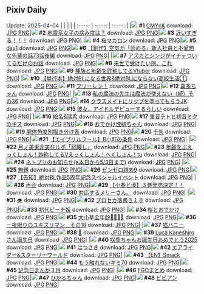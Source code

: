 ## Pixiv Daily
Update: 2025-04-04
|      |      |      |
| :----: | :----: | :----: |
|![](https://pixiv.microyu.workers.dev/c/240x480/img-master/img/2025/04/03/00/00/07/128890907_p0_master1200.jpg) **#1** [CMY=K](https://www.pixiv.net/artworks/128890907) download: [JPG](https://pixiv.microyu.workers.dev/img-original/img/2025/04/03/00/00/07/128890907_p0.jpg) [PNG](https://pixiv.microyu.workers.dev/img-original/img/2025/04/03/00/00/07/128890907_p0.png)|![](https://pixiv.microyu.workers.dev/c/240x480/img-master/img/2025/04/02/14/10/58/128873185_p0_master1200.jpg) **#2** [地雷系女子の病み度は？](https://www.pixiv.net/artworks/128873185) download: [JPG](https://pixiv.microyu.workers.dev/img-original/img/2025/04/02/14/10/58/128873185_p0.jpg) [PNG](https://pixiv.microyu.workers.dev/img-original/img/2025/04/02/14/10/58/128873185_p0.png)|![](https://pixiv.microyu.workers.dev/c/240x480/img-master/img/2025/04/03/17/00/05/128910066_p0_master1200.jpg) **#3** [近いすぎる！！！](https://www.pixiv.net/artworks/128910066) download: [JPG](https://pixiv.microyu.workers.dev/img-original/img/2025/04/03/17/00/05/128910066_p0.jpg) [PNG](https://pixiv.microyu.workers.dev/img-original/img/2025/04/03/17/00/05/128910066_p0.png)|
|![](https://pixiv.microyu.workers.dev/c/240x480/img-master/img/2025/04/03/20/30/02/128916633_p0_master1200.jpg) **#4** [桜マカロン](https://www.pixiv.net/artworks/128916633) download: [JPG](https://pixiv.microyu.workers.dev/img-original/img/2025/04/03/20/30/02/128916633_p0.jpg) [PNG](https://pixiv.microyu.workers.dev/img-original/img/2025/04/03/20/30/02/128916633_p0.png)|![](https://pixiv.microyu.workers.dev/c/240x480/img-master/img/2025/04/03/01/53/30/128894942_p0_master1200.jpg) **#5** [day1](https://www.pixiv.net/artworks/128894942) download: [JPG](https://pixiv.microyu.workers.dev/img-original/img/2025/04/03/01/53/30/128894942_p0.jpg) [PNG](https://pixiv.microyu.workers.dev/img-original/img/2025/04/03/01/53/30/128894942_p0.png)|![](https://pixiv.microyu.workers.dev/c/240x480/img-master/img/2025/04/03/18/51/50/128913290_p0_master1200.jpg) **#6** [【創作】空気が「読める」新入社員と不愛想な先輩の話73話後編](https://www.pixiv.net/artworks/128913290) download: [JPG](https://pixiv.microyu.workers.dev/img-original/img/2025/04/03/18/51/50/128913290_p0.jpg) [PNG](https://pixiv.microyu.workers.dev/img-original/img/2025/04/03/18/51/50/128913290_p0.png)|
|![](https://pixiv.microyu.workers.dev/c/240x480/img-master/img/2025/04/02/17/36/06/128877277_p0_master1200.jpg) **#7** [アスカとシンジがイチャついてるだけのお話](https://www.pixiv.net/artworks/128877277) download: [JPG](https://pixiv.microyu.workers.dev/img-original/img/2025/04/02/17/36/06/128877277_p0.jpg) [PNG](https://pixiv.microyu.workers.dev/img-original/img/2025/04/02/17/36/06/128877277_p0.png)|![](https://pixiv.microyu.workers.dev/c/240x480/img-master/img/2025/04/02/00/00/07/128857154_p0_master1200.jpg) **#8** [来世で受けたい刑、これ](https://www.pixiv.net/artworks/128857154) download: [JPG](https://pixiv.microyu.workers.dev/img-original/img/2025/04/02/00/00/07/128857154_p0.jpg) [PNG](https://pixiv.microyu.workers.dev/img-original/img/2025/04/02/00/00/07/128857154_p0.png)|![](https://pixiv.microyu.workers.dev/c/240x480/img-master/img/2025/04/02/21/23/20/128884843_p0_master1200.jpg) **#9** [種族と年齢を詐称してるVtuber](https://www.pixiv.net/artworks/128884843) download: [JPG](https://pixiv.microyu.workers.dev/img-original/img/2025/04/02/21/23/20/128884843_p0.jpg) [PNG](https://pixiv.microyu.workers.dev/img-original/img/2025/04/02/21/23/20/128884843_p0.png)|
|![](https://pixiv.microyu.workers.dev/c/240x480/img-master/img/2025/04/03/00/00/19/128891014_p0_master1200.jpg) **#10** [【単行本】絶対BLになる世界&絶対BLにならない高校生活①](https://www.pixiv.net/artworks/128891014) download: [JPG](https://pixiv.microyu.workers.dev/img-original/img/2025/04/03/00/00/19/128891014_p0.jpg) [PNG](https://pixiv.microyu.workers.dev/img-original/img/2025/04/03/00/00/19/128891014_p0.png)|![](https://pixiv.microyu.workers.dev/c/240x480/img-master/img/2025/04/02/01/32/58/128860881_p0_master1200.jpg) **#11** [フリーレン！](https://www.pixiv.net/artworks/128860881) download: [JPG](https://pixiv.microyu.workers.dev/img-original/img/2025/04/02/01/32/58/128860881_p0.jpg) [PNG](https://pixiv.microyu.workers.dev/img-original/img/2025/04/02/01/32/58/128860881_p0.png)|![](https://pixiv.microyu.workers.dev/c/240x480/img-master/img/2025/04/02/00/02/15/128857588_p0_master1200.jpg) **#12** [喜多ちゃん](https://www.pixiv.net/artworks/128857588) download: [JPG](https://pixiv.microyu.workers.dev/img-original/img/2025/04/02/00/02/15/128857588_p0.jpg) [PNG](https://pixiv.microyu.workers.dev/img-original/img/2025/04/02/00/02/15/128857588_p0.png)|
|![](https://pixiv.microyu.workers.dev/c/240x480/img-master/img/2025/04/03/00/00/41/128891115_p0_master1200.jpg) **#13** [私の魔法の先生は魔法が使えない（続）その36](https://www.pixiv.net/artworks/128891115) download: [JPG](https://pixiv.microyu.workers.dev/img-original/img/2025/04/03/00/00/41/128891115_p0.jpg) [PNG](https://pixiv.microyu.workers.dev/img-original/img/2025/04/03/00/00/41/128891115_p0.png)|![](https://pixiv.microyu.workers.dev/c/240x480/img-master/img/2025/04/03/21/26/49/128918696_p0_master1200.jpg) **#14** [クラスメイトにリップを塗ってもらうJK](https://www.pixiv.net/artworks/128918696) download: [JPG](https://pixiv.microyu.workers.dev/img-original/img/2025/04/03/21/26/49/128918696_p0.jpg) [PNG](https://pixiv.microyu.workers.dev/img-original/img/2025/04/03/21/26/49/128918696_p0.png)|![](https://pixiv.microyu.workers.dev/c/240x480/img-master/img/2025/04/02/00/00/21/128857289_p0_master1200.jpg) **#15** [彼女、アイドルデビューするらしい](https://www.pixiv.net/artworks/128857289) download: [JPG](https://pixiv.microyu.workers.dev/img-original/img/2025/04/02/00/00/21/128857289_p0.jpg) [PNG](https://pixiv.microyu.workers.dev/img-original/img/2025/04/02/00/00/21/128857289_p0.png)|
|![](https://pixiv.microyu.workers.dev/c/240x480/img-master/img/2025/04/02/00/00/22/128857290_p0_master1200.jpg) **#16** [絵名&瑞希](https://www.pixiv.net/artworks/128857290) download: [JPG](https://pixiv.microyu.workers.dev/img-original/img/2025/04/02/00/00/22/128857290_p0.jpg) [PNG](https://pixiv.microyu.workers.dev/img-original/img/2025/04/02/00/00/22/128857290_p0.png)|![](https://pixiv.microyu.workers.dev/c/240x480/img-master/img/2025/04/03/00/00/05/128890892_p0_master1200.jpg) **#17** [重音テトと初音ミクのキス](https://www.pixiv.net/artworks/128890892) download: [JPG](https://pixiv.microyu.workers.dev/img-original/img/2025/04/03/00/00/05/128890892_p0.jpg) [PNG](https://pixiv.microyu.workers.dev/img-original/img/2025/04/03/00/00/05/128890892_p0.png)|![](https://pixiv.microyu.workers.dev/c/240x480/img-master/img/2025/04/02/00/06/17/128857807_p0_master1200.jpg) **#18** [おでかけ煙緋ちゃん](https://www.pixiv.net/artworks/128857807) download: [JPG](https://pixiv.microyu.workers.dev/img-original/img/2025/04/02/00/06/17/128857807_p0.jpg) [PNG](https://pixiv.microyu.workers.dev/img-original/img/2025/04/02/00/06/17/128857807_p0.png)|
|![](https://pixiv.microyu.workers.dev/c/240x480/img-master/img/2025/04/02/00/00/14/128857227_p0_master1200.jpg) **#19** [胴体角度別描き分け表](https://www.pixiv.net/artworks/128857227) download: [JPG](https://pixiv.microyu.workers.dev/img-original/img/2025/04/02/00/00/14/128857227_p0.jpg) [PNG](https://pixiv.microyu.workers.dev/img-original/img/2025/04/02/00/00/14/128857227_p0.png)|![](https://pixiv.microyu.workers.dev/c/240x480/img-master/img/2025/04/02/01/18/58/128860445_p0_master1200.jpg) **#20** [千矢](https://www.pixiv.net/artworks/128860445) download: [JPG](https://pixiv.microyu.workers.dev/img-original/img/2025/04/02/01/18/58/128860445_p0.jpg) [PNG](https://pixiv.microyu.workers.dev/img-original/img/2025/04/02/01/18/58/128860445_p0.png)|![](https://pixiv.microyu.workers.dev/c/240x480/img-master/img/2025/04/02/00/40/06/128859145_p0_master1200.jpg) **#21** [【エイプリルフール】B小町の条件](https://www.pixiv.net/artworks/128859145) download: [JPG](https://pixiv.microyu.workers.dev/img-original/img/2025/04/02/00/40/06/128859145_p0.jpg) [PNG](https://pixiv.microyu.workers.dev/img-original/img/2025/04/02/00/40/06/128859145_p0.png)|
|![](https://pixiv.microyu.workers.dev/c/240x480/img-master/img/2025/04/02/21/43/39/128885683_p0_master1200.jpg) **#22** [月ノ美兎非実在ルポ「祠壊し」](https://www.pixiv.net/artworks/128885683) download: [JPG](https://pixiv.microyu.workers.dev/img-original/img/2025/04/02/21/43/39/128885683_p0.jpg) [PNG](https://pixiv.microyu.workers.dev/img-original/img/2025/04/02/21/43/39/128885683_p0.png)|![](https://pixiv.microyu.workers.dev/c/240x480/img-master/img/2025/04/03/21/13/56/128918224_p0_master1200.jpg) **#23** [年齢をぶえっくしょん！詐称してるVえっくしょん！へくしょん！tu](https://www.pixiv.net/artworks/128918224) download: [JPG](https://pixiv.microyu.workers.dev/img-original/img/2025/04/03/21/13/56/128918224_p0.jpg) [PNG](https://pixiv.microyu.workers.dev/img-original/img/2025/04/03/21/13/56/128918224_p0.png)|![](https://pixiv.microyu.workers.dev/c/240x480/img-master/img/2025/04/03/19/35/05/128914737_p0_master1200.jpg) **#24** [ネトプリのお知らせ(※本日から5/3日まで)](https://www.pixiv.net/artworks/128914737) download: [JPG](https://pixiv.microyu.workers.dev/img-original/img/2025/04/03/19/35/05/128914737_p0.jpg) [PNG](https://pixiv.microyu.workers.dev/img-original/img/2025/04/03/19/35/05/128914737_p0.png)|
|![](https://pixiv.microyu.workers.dev/c/240x480/img-master/img/2025/04/02/00/00/10/128857181_p0_master1200.jpg) **#25** [無題](https://www.pixiv.net/artworks/128857181) download: [JPG](https://pixiv.microyu.workers.dev/img-original/img/2025/04/02/00/00/10/128857181_p0.jpg) [PNG](https://pixiv.microyu.workers.dev/img-original/img/2025/04/02/00/00/10/128857181_p0.png)|![](https://pixiv.microyu.workers.dev/c/240x480/img-master/img/2025/04/02/21/56/29/128886158_p0_master1200.jpg) **#26** [ゼンゼロ詰め9](https://www.pixiv.net/artworks/128886158) download: [JPG](https://pixiv.microyu.workers.dev/img-original/img/2025/04/02/21/56/29/128886158_p0.jpg) [PNG](https://pixiv.microyu.workers.dev/img-original/img/2025/04/02/21/56/29/128886158_p0.png)|![](https://pixiv.microyu.workers.dev/c/240x480/img-master/img/2025/04/03/00/00/13/128890968_p0_master1200.jpg) **#27** [【告知】絶対BL作品5周年記念スペシャルイベント](https://www.pixiv.net/artworks/128890968) download: [JPG](https://pixiv.microyu.workers.dev/img-original/img/2025/04/03/00/00/13/128890968_p0.jpg) [PNG](https://pixiv.microyu.workers.dev/img-original/img/2025/04/03/00/00/13/128890968_p0.png)|
|![](https://pixiv.microyu.workers.dev/c/240x480/img-master/img/2025/04/02/19/17/33/128880346_p0_master1200.jpg) **#28** [再会](https://www.pixiv.net/artworks/128880346) download: [JPG](https://pixiv.microyu.workers.dev/img-original/img/2025/04/02/19/17/33/128880346_p0.jpg) [PNG](https://pixiv.microyu.workers.dev/img-original/img/2025/04/02/19/17/33/128880346_p0.png)|![](https://pixiv.microyu.workers.dev/c/240x480/img-master/img/2025/04/02/16/25/12/128875706_p0_master1200.jpg) **#29** [【小春と湊】３巻発売決定！！](https://www.pixiv.net/artworks/128875706) download: [JPG](https://pixiv.microyu.workers.dev/img-original/img/2025/04/02/16/25/12/128875706_p0.jpg) [PNG](https://pixiv.microyu.workers.dev/img-original/img/2025/04/02/16/25/12/128875706_p0.png)|![](https://pixiv.microyu.workers.dev/c/240x480/img-master/img/2025/04/03/02/53/53/128896080_p0_master1200.jpg) **#30** [対応するメリーさん。](https://www.pixiv.net/artworks/128896080) download: [JPG](https://pixiv.microyu.workers.dev/img-original/img/2025/04/03/02/53/53/128896080_p0.jpg) [PNG](https://pixiv.microyu.workers.dev/img-original/img/2025/04/03/02/53/53/128896080_p0.png)|
|![](https://pixiv.microyu.workers.dev/c/240x480/img-master/img/2025/04/02/19/12/46/128880213_p0_master1200.jpg) **#31** [👁](https://www.pixiv.net/artworks/128880213) download: [JPG](https://pixiv.microyu.workers.dev/img-original/img/2025/04/02/19/12/46/128880213_p0.jpg) [PNG](https://pixiv.microyu.workers.dev/img-original/img/2025/04/02/19/12/46/128880213_p0.png)|![](https://pixiv.microyu.workers.dev/c/240x480/img-master/img/2025/04/02/20/35/48/128883020_p0_master1200.jpg) **#32** [プロセカ落書き１８](https://www.pixiv.net/artworks/128883020) download: [JPG](https://pixiv.microyu.workers.dev/img-original/img/2025/04/02/20/35/48/128883020_p0.jpg) [PNG](https://pixiv.microyu.workers.dev/img-original/img/2025/04/02/20/35/48/128883020_p0.png)|![](https://pixiv.microyu.workers.dev/c/240x480/img-master/img/2025/04/03/01/20/24/128894143_p0_master1200.jpg) **#33** [初代ピーチ姫](https://www.pixiv.net/artworks/128894143) download: [JPG](https://pixiv.microyu.workers.dev/img-original/img/2025/04/03/01/20/24/128894143_p0.jpg) [PNG](https://pixiv.microyu.workers.dev/img-original/img/2025/04/03/01/20/24/128894143_p0.png)|
|![](https://pixiv.microyu.workers.dev/c/240x480/img-master/img/2025/04/02/00/00/16/128857247_p0_master1200.jpg) **#34** [桜とおでかけ](https://www.pixiv.net/artworks/128857247) download: [JPG](https://pixiv.microyu.workers.dev/img-original/img/2025/04/02/00/00/16/128857247_p0.jpg) [PNG](https://pixiv.microyu.workers.dev/img-original/img/2025/04/02/00/00/16/128857247_p0.png)|![](https://pixiv.microyu.workers.dev/c/240x480/img-master/img/2025/04/02/00/00/25/128857313_p0_master1200.jpg) **#35** [大小草全年龄🌳🌳🌳🌳](https://www.pixiv.net/artworks/128857313) download: [JPG](https://pixiv.microyu.workers.dev/img-original/img/2025/04/02/00/00/25/128857313_p0.jpg) [PNG](https://pixiv.microyu.workers.dev/img-original/img/2025/04/02/00/00/25/128857313_p0.png)|![](https://pixiv.microyu.workers.dev/c/240x480/img-master/img/2025/04/02/23/16/18/128889187_p0_master1200.jpg) **#36** [一夜限りのユキズリマン　その18](https://www.pixiv.net/artworks/128889187) download: [JPG](https://pixiv.microyu.workers.dev/img-original/img/2025/04/02/23/16/18/128889187_p0.jpg) [PNG](https://pixiv.microyu.workers.dev/img-original/img/2025/04/02/23/16/18/128889187_p0.png)|
|![](https://pixiv.microyu.workers.dev/c/240x480/img-master/img/2025/04/02/00/49/14/128859480_p0_master1200.jpg) **#37** [猫バニー](https://www.pixiv.net/artworks/128859480) download: [JPG](https://pixiv.microyu.workers.dev/img-original/img/2025/04/02/00/49/14/128859480_p0.jpg) [PNG](https://pixiv.microyu.workers.dev/img-original/img/2025/04/02/00/49/14/128859480_p0.png)|![](https://pixiv.microyu.workers.dev/c/240x480/img-master/img/2025/04/02/00/00/17/128857252_p0_master1200.jpg) **#38** [🎀](https://www.pixiv.net/artworks/128857252) download: [JPG](https://pixiv.microyu.workers.dev/img-original/img/2025/04/02/00/00/17/128857252_p0.jpg) [PNG](https://pixiv.microyu.workers.dev/img-original/img/2025/04/02/00/00/17/128857252_p0.png)|![](https://pixiv.microyu.workers.dev/c/240x480/img-master/img/2025/04/03/21/35/36/128919066_p0_master1200.jpg) **#39** [Luca Kaneshiroさん誕生日](https://www.pixiv.net/artworks/128919066) download: [JPG](https://pixiv.microyu.workers.dev/img-original/img/2025/04/03/21/35/36/128919066_p0.jpg) [PNG](https://pixiv.microyu.workers.dev/img-original/img/2025/04/03/21/35/36/128919066_p0.png)|
|![](https://pixiv.microyu.workers.dev/c/240x480/img-master/img/2025/04/02/00/18/22/128858298_p0_master1200.jpg) **#40** [咲季ちゃんお誕生日おめでとう2025](https://www.pixiv.net/artworks/128858298) download: [JPG](https://pixiv.microyu.workers.dev/img-original/img/2025/04/02/00/18/22/128858298_p0.jpg) [PNG](https://pixiv.microyu.workers.dev/img-original/img/2025/04/02/00/18/22/128858298_p0.png)|![](https://pixiv.microyu.workers.dev/c/240x480/img-master/img/2025/04/02/00/15/29/128858199_p0_master1200.jpg) **#41** [はつさき](https://www.pixiv.net/artworks/128858199) download: [JPG](https://pixiv.microyu.workers.dev/img-original/img/2025/04/02/00/15/29/128858199_p0.jpg) [PNG](https://pixiv.microyu.workers.dev/img-original/img/2025/04/02/00/15/29/128858199_p0.png)|![](https://pixiv.microyu.workers.dev/c/240x480/img-master/img/2025/04/03/21/40/21/128919267_p0_master1200.jpg) **#42** [エアライダー&スターリーワールド](https://www.pixiv.net/artworks/128919267) download: [JPG](https://pixiv.microyu.workers.dev/img-original/img/2025/04/03/21/40/21/128919267_p0.jpg) [PNG](https://pixiv.microyu.workers.dev/img-original/img/2025/04/03/21/40/21/128919267_p0.png)|
|![](https://pixiv.microyu.workers.dev/c/240x480/img-master/img/2025/04/02/16/19/28/128875591_p0_master1200.jpg) **#43** [【EN】Smack](https://www.pixiv.net/artworks/128875591) download: [JPG](https://pixiv.microyu.workers.dev/img-original/img/2025/04/02/16/19/28/128875591_p0.jpg) [PNG](https://pixiv.microyu.workers.dev/img-original/img/2025/04/02/16/19/28/128875591_p0.png)|![](https://pixiv.microyu.workers.dev/c/240x480/img-master/img/2025/04/03/14/15/17/128906858_p0_master1200.jpg) **#44** [もう触れないキミ70](https://www.pixiv.net/artworks/128906858) download: [JPG](https://pixiv.microyu.workers.dev/img-original/img/2025/04/03/14/15/17/128906858_p0.jpg) [PNG](https://pixiv.microyu.workers.dev/img-original/img/2025/04/03/14/15/17/128906858_p0.png)|![](https://pixiv.microyu.workers.dev/c/240x480/img-master/img/2025/04/02/19/00/52/128879858_p0_master1200.jpg) **#45** [記念日まんが３月](https://www.pixiv.net/artworks/128879858) download: [JPG](https://pixiv.microyu.workers.dev/img-original/img/2025/04/02/19/00/52/128879858_p0.jpg) [PNG](https://pixiv.microyu.workers.dev/img-original/img/2025/04/02/19/00/52/128879858_p0.png)|
|![](https://pixiv.microyu.workers.dev/c/240x480/img-master/img/2025/04/03/00/01/20/128891222_p0_master1200.jpg) **#46** [FGOまとめ](https://www.pixiv.net/artworks/128891222) download: [JPG](https://pixiv.microyu.workers.dev/img-original/img/2025/04/03/00/01/20/128891222_p0.jpg) [PNG](https://pixiv.microyu.workers.dev/img-original/img/2025/04/03/00/01/20/128891222_p0.png)|![](https://pixiv.microyu.workers.dev/c/240x480/img-master/img/2025/04/02/10/40/26/128869109_p0_master1200.jpg) **#47** [ひかるちゃん](https://www.pixiv.net/artworks/128869109) download: [JPG](https://pixiv.microyu.workers.dev/img-original/img/2025/04/02/10/40/26/128869109_p0.jpg) [PNG](https://pixiv.microyu.workers.dev/img-original/img/2025/04/02/10/40/26/128869109_p0.png)|![](https://pixiv.microyu.workers.dev/c/240x480/img-master/img/2025/04/02/00/01/54/128857555_p0_master1200.jpg) **#48** [ビビアン](https://www.pixiv.net/artworks/128857555) download: [JPG](https://pixiv.microyu.workers.dev/img-original/img/2025/04/02/00/01/54/128857555_p0.jpg) [PNG](https://pixiv.microyu.workers.dev/img-original/img/2025/04/02/00/01/54/128857555_p0.png)|
